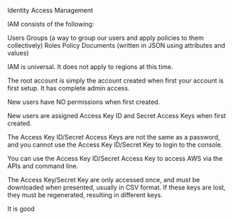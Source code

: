 Identity Access Management

IAM consists of the following:

Users
Groups (a way to group our users and apply policies to them collectively)
Roles
Policy Documents (written in JSON using attributes and values)

IAM is universal. It does not apply to regions at this time.

The root account is simply the account created when first your account is first setup. It has complete admin access.

New users have NO permissions when first created.

New users are assigned Access Key ID and Secret Access Keys when first created.

The Access Key ID/Secret Access Keys are not the same as a password, and you cannot use the Access Key ID/Secret Key to login to the console. 

You can use the Access Key ID/Secret Access Key to access AWS via the APIs and command line.

The Access Key/Secret Key are only accessed once, and must be downloaded when presented, usually in CSV format. If these keys are lost, they must be regenerated, resulting in different keys.

It is good


<!--stackedit_data:
eyJoaXN0b3J5IjpbLTY1MTA1NzM4MiwtMTU2Mzc2NTg4MywxMj
U3NDA0NTA5XX0=
-->